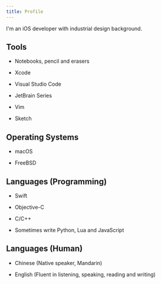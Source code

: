 ```yaml
---
title: Profile
---
```


I'm an iOS developer with industrial design background.

## Tools

- Notebooks, pencil and erasers

- Xcode

- Visual Studio Code

- JetBrain Series

- Vim

- Sketch

## Operating Systems

- macOS

- FreeBSD

## Languages (Programming)

- Swift

- Objective-C

- C/C++

- Sometimes write Python, Lua and JavaScript

## Languages (Human)

- Chinese (Native speaker, Mandarin)

- English (Fluent in listening, speaking, reading and writing)
